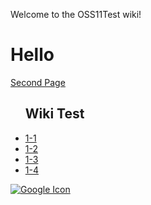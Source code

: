 Welcome to the OSS11Test wiki!
# Hello
<a href="https://github.com/gunooknam/OSS11Test/wiki/Second-Page"> Second Page </a>
<ul><h2>Wiki Test</h2>
  <li><a href="https://github.com/gunooknam/OSS11Test/wiki/1-1"> 1-1 </li>
  <li><a href="https://github.com/gunooknam/OSS11Test/wiki/1-2"> 1-2 </li>
  <li> 1-3 </li>
  <li> 1-4 </li>
</ul>

![Google Icon](https://www.google.co.kr/images/branding/googlelogo/2x/googlelogo_color_272x92dp.png)
